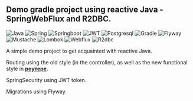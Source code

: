 ## Demo gradle project using reactive Java - SpringWebFlux and R2DBC.

![Java](https://img.shields.io/badge/-Java-05122A?style=flat&logo=Java&logoColor=FFA518)
![Spring](https://img.shields.io/badge/-Spring-05122A?style=flat&logo=Spring&logoColor=71b23c)
![Springboot](https://img.shields.io/badge/-SpringBoot-05122A?style=flat&logo=Springboot&logoColor=71b23c)
![JWT](https://img.shields.io/badge/-JWT-05122A?style=flat&logo=jsonwebtokens&logoColor=71b23c)
![Postgresql](https://img.shields.io/badge/-Postgresql-fffffb?style=flat&logo=Postgresql&logoColor=336796)
![Gradle](https://img.shields.io/badge/-Gradle-fffffb?style=flat&logo=Gradle&logoColor=336796)
![Flyway](https://img.shields.io/badge/-Flyway-d30003?style=flat)
![Mustache](https://img.shields.io/badge/-Mustache-fffffb?style=flat)
![Lombok](https://img.shields.io/badge/-Lombok-10d7f6?style=flat)
![Webflux](https://img.shields.io/badge/-Webflux-10d7f6?style=flat)
![R2dbc](https://img.shields.io/badge/-R2dbc-10d7f6?style=flat)

A simple demo project to get acquainted with reactive Java.

Routing using the old style (in the controller), as well as the new functional style in **[роутере](src/main/java/ru/list/surkovr/springwebfluxcatalizator/config/GreetingRouter.java)**.

SpringSecurity using JWT token.

Migrations using Flyway.

